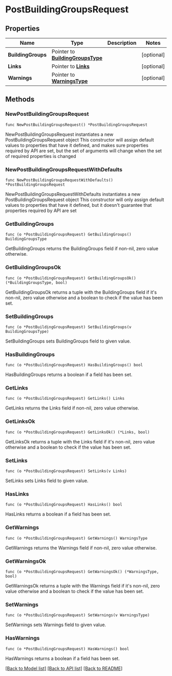 # PostBuildingGroupsRequest

## Properties

Name | Type | Description | Notes
------------ | ------------- | ------------- | -------------
**BuildingGroups** | Pointer to [**BuildingGroupsType**](BuildingGroupsType.md) |  | [optional] 
**Links** | Pointer to [**Links**](Links.md) |  | [optional] 
**Warnings** | Pointer to [**WarningsType**](WarningsType.md) |  | [optional] 

## Methods

### NewPostBuildingGroupsRequest

`func NewPostBuildingGroupsRequest() *PostBuildingGroupsRequest`

NewPostBuildingGroupsRequest instantiates a new PostBuildingGroupsRequest object
This constructor will assign default values to properties that have it defined,
and makes sure properties required by API are set, but the set of arguments
will change when the set of required properties is changed

### NewPostBuildingGroupsRequestWithDefaults

`func NewPostBuildingGroupsRequestWithDefaults() *PostBuildingGroupsRequest`

NewPostBuildingGroupsRequestWithDefaults instantiates a new PostBuildingGroupsRequest object
This constructor will only assign default values to properties that have it defined,
but it doesn't guarantee that properties required by API are set

### GetBuildingGroups

`func (o *PostBuildingGroupsRequest) GetBuildingGroups() BuildingGroupsType`

GetBuildingGroups returns the BuildingGroups field if non-nil, zero value otherwise.

### GetBuildingGroupsOk

`func (o *PostBuildingGroupsRequest) GetBuildingGroupsOk() (*BuildingGroupsType, bool)`

GetBuildingGroupsOk returns a tuple with the BuildingGroups field if it's non-nil, zero value otherwise
and a boolean to check if the value has been set.

### SetBuildingGroups

`func (o *PostBuildingGroupsRequest) SetBuildingGroups(v BuildingGroupsType)`

SetBuildingGroups sets BuildingGroups field to given value.

### HasBuildingGroups

`func (o *PostBuildingGroupsRequest) HasBuildingGroups() bool`

HasBuildingGroups returns a boolean if a field has been set.

### GetLinks

`func (o *PostBuildingGroupsRequest) GetLinks() Links`

GetLinks returns the Links field if non-nil, zero value otherwise.

### GetLinksOk

`func (o *PostBuildingGroupsRequest) GetLinksOk() (*Links, bool)`

GetLinksOk returns a tuple with the Links field if it's non-nil, zero value otherwise
and a boolean to check if the value has been set.

### SetLinks

`func (o *PostBuildingGroupsRequest) SetLinks(v Links)`

SetLinks sets Links field to given value.

### HasLinks

`func (o *PostBuildingGroupsRequest) HasLinks() bool`

HasLinks returns a boolean if a field has been set.

### GetWarnings

`func (o *PostBuildingGroupsRequest) GetWarnings() WarningsType`

GetWarnings returns the Warnings field if non-nil, zero value otherwise.

### GetWarningsOk

`func (o *PostBuildingGroupsRequest) GetWarningsOk() (*WarningsType, bool)`

GetWarningsOk returns a tuple with the Warnings field if it's non-nil, zero value otherwise
and a boolean to check if the value has been set.

### SetWarnings

`func (o *PostBuildingGroupsRequest) SetWarnings(v WarningsType)`

SetWarnings sets Warnings field to given value.

### HasWarnings

`func (o *PostBuildingGroupsRequest) HasWarnings() bool`

HasWarnings returns a boolean if a field has been set.


[[Back to Model list]](../README.md#documentation-for-models) [[Back to API list]](../README.md#documentation-for-api-endpoints) [[Back to README]](../README.md)


